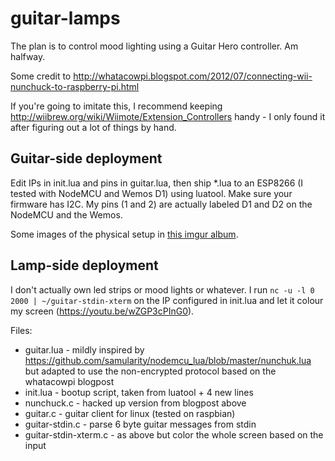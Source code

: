 # guitar-lamps
The plan is to control mood lighting using a Guitar Hero controller. Am halfway.

Some credit to http://whatacowpi.blogspot.com/2012/07/connecting-wii-nunchuck-to-raspberry-pi.html

If you're going to imitate this, I recommend keeping http://wiibrew.org/wiki/Wiimote/Extension_Controllers handy - I only found it after figuring out a lot of things by hand.

## Guitar-side deployment

Edit IPs in init.lua and pins in guitar.lua, then ship *.lua to an ESP8266 (I tested with NodeMCU and Wemos D1) using luatool. Make sure your firmware has I2C. My pins (1 and 2) are actually labeled D1 and D2 on the NodeMCU and the Wemos.

Some images of the physical setup in [this imgur album](http://imgur.com/a/AoNG4).

## Lamp-side deployment

I don't actually own led strips or mood lights or whatever. I run `nc -u -l 0 2000 | ~/guitar-stdin-xterm` on the IP configured in init.lua and let it colour my screen (https://youtu.be/wZGP3cPInG0).

Files:
* guitar.lua - mildly inspired by https://github.com/samularity/nodemcu_lua/blob/master/nunchuk.lua but adapted to use the non-encrypted protocol based on the whatacowpi blogpost
* init.lua - bootup script, taken from luatool + 4 new lines
* nunchuck.c - hacked up version from blogpost above
* guitar.c - guitar client for linux (tested on raspbian)
* guitar-stdin.c - parse 6 byte guitar messages from stdin
* guitar-stdin-xterm.c - as above but color the whole screen based on the input